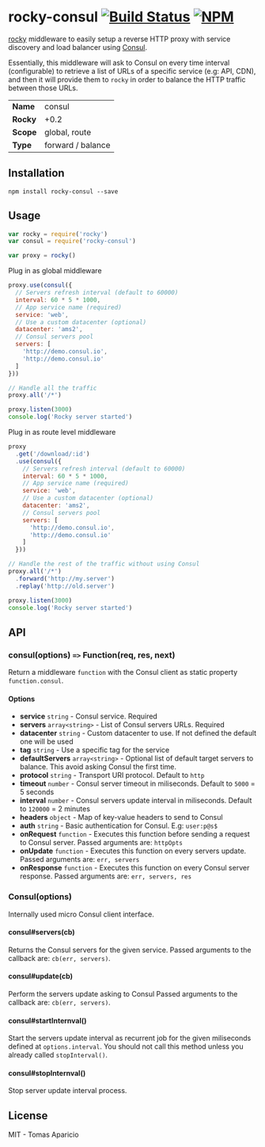 # rocky-consul [![Build Status](https://api.travis-ci.org/h2non/rocky-consul.svg?branch=master&style=flat)](https://travis-ci.org/h2non/rocky-consul) [![NPM](https://img.shields.io/npm/v/rocky-consul.svg)](https://www.npmjs.org/package/rocky-consul)

[rocky](https://github.com/h2non/rocky) middleware to easily setup a reverse HTTP proxy with service discovery and load balancer using [Consul](https://consul.io).

Essentially, this middleware will ask to Consul on every time interval (configurable) to retrieve a list of URLs of a specific service (e.g: API, CDN), and then it will provide them to `rocky` in order to balance the HTTP traffic between those URLs.

<table>
<tr>
<td><b>Name</b></td><td>consul</td>
</tr>
<tr>
<td><b>Rocky</b></td><td>+0.2</td>
</tr>
<tr>
<td><b>Scope</b></td><td>global, route</td>
</tr>
<tr>
<td><b>Type</b></td><td>forward / balance</td>
</tr>
</table>

## Installation

```
npm install rocky-consul --save
```

## Usage

```js
var rocky = require('rocky')
var consul = require('rocky-consul')

var proxy = rocky()
```

Plug in as global middleware
```js
proxy.use(consul({
  // Servers refresh interval (default to 60000)
  interval: 60 * 5 * 1000,
  // App service name (required)
  service: 'web',
  // Use a custom datacenter (optional)
  datacenter: 'ams2',
  // Consul servers pool
  servers: [
    'http://demo.consul.io',
    'http://demo.consul.io'
  ]
}))

// Handle all the traffic
proxy.all('/*')

proxy.listen(3000)
console.log('Rocky server started')
```

Plug in as route level middleware
```js
proxy
  .get('/download/:id')
  .use(consul({
    // Servers refresh interval (default to 60000)
    interval: 60 * 5 * 1000,
    // App service name (required)
    service: 'web',
    // Use a custom datacenter (optional)
    datacenter: 'ams2',
    // Consul servers pool
    servers: [
      'http://demo.consul.io',
      'http://demo.consul.io'
    ]
  }))

// Handle the rest of the traffic without using Consul
proxy.all('/*')
  .forward('http://my.server')
  .replay('http://old.server')

proxy.listen(3000)
console.log('Rocky server started')
```

## API

### consul(options) `=>` Function(req, res, next)

Return a middleware `function` with the Consul client as static property `function.consul`.

#### Options

- **service** `string` - Consul service. Required
- **servers** `array<string>` - List of Consul servers URLs. Required
- **datacenter** `string` - Custom datacenter to use. If not defined the default one will be used
- **tag** `string` - Use a specific tag for the service
- **defaultServers** `array<string>` - Optional list of default target servers to balance. This avoid asking Consul the first time.
- **protocol** `string` - Transport URI protocol. Default to `http`
- **timeout** `number` - Consul server timeout in miliseconds. Default to `5000` = 5 seconds
- **interval** `number` - Consul servers update interval in miliseconds. Default to `120000` = 2 minutes
- **headers** `object` - Map of key-value headers to send to Consul
- **auth** `string` - Basic authentication for Consul. E.g: `user:p@s$`
- **onRequest** `function` - Executes this function before sending a request to Consul server. Passed arguments are: `httpOpts`
- **onUpdate** `function` - Executes this function on every servers update. Passed arguments are: `err, servers`
- **onResponse** `function` - Executes this function on every Consul server response. Passed arguments are: `err, servers, res`

### Consul(options)

Internally used micro Consul client interface.

#### consul#servers(cb)

Returns the Consul servers for the given service.
Passed arguments to the callback are: `cb(err, servers)`.

#### consul#update(cb)

Perform the servers update asking to Consul
Passed arguments to the callback are: `cb(err, servers)`.

#### consul#startInternval()

Start the servers update interval as recurrent job for the given miliseconds defined at `options.interval`.
You should not call this method unless you already called `stopInterval()`.

#### consul#stopInternval()

Stop server update interval process.

## License

MIT - Tomas Aparicio
